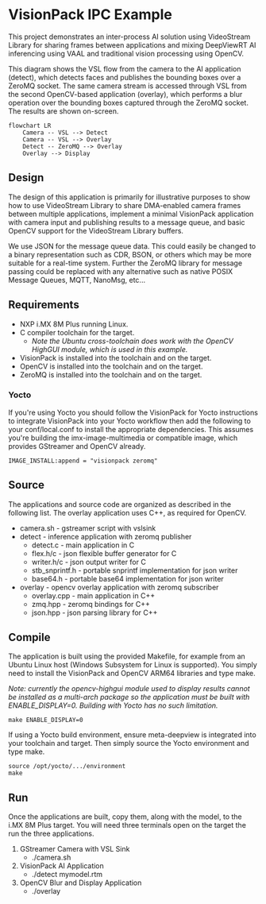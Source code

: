 # VisionPack IPC Example

This project demonstrates an inter-process AI solution using VideoStream Library for sharing frames between applications and mixing DeepViewRT AI inferencing using VAAL and traditional vision processing using OpenCV.

This diagram shows the VSL flow from the camera to the AI application (detect), which detects faces and publishes the bounding boxes over a ZeroMQ socket.  The same camera stream is accessed through VSL from the second OpenCV-based application (overlay), which performs a blur operation over the bounding boxes captured through the ZeroMQ socket. The results are shown on-screen.

```mermaid
flowchart LR
	Camera -- VSL --> Detect
	Camera -- VSL --> Overlay
	Detect -- ZeroMQ --> Overlay
	Overlay --> Display
```

## Design

The design of this application is primarily for illustrative purposes to show how to use VideoStream Library to share DMA-enabled camera frames between multiple applications, implement a minimal VisionPack application with camera input and publishing results to a message queue, and basic OpenCV support for the VideoStream Library buffers.

We use JSON for the message queue data. This could easily be changed to a binary representation such as CDR, BSON, or others which may be more suitable for a real-time system.  Further the ZeroMQ library for message passing could be replaced with any alternative such as native POSIX Message Queues, MQTT, NanoMsg, etc...

## Requirements

- NXP i.MX 8M Plus running Linux.
- C compiler toolchain for the target.
  - *Note the Ubuntu cross-toolchain does work with the OpenCV HighGUI module, which is used in this example.*
- VisionPack is installed into the toolchain and on the target.
- OpenCV is installed into the toolchain and on the target.
- ZeroMQ is installed into the toolchain and on the target.

### Yocto

If you're using Yocto you should follow the VisionPack for Yocto instructions to integrate VisionPack into your Yocto workflow then add the following to your conf/local.conf to install the appropriate dependencies.  This assumes you're building the imx-image-multimedia or compatible image, which provides GStreamer and OpenCV already.

```
IMAGE_INSTALL:append = "visionpack zeromq"
```

## Source

The applications and source code are organized as described in the following list.  The overlay application uses C++, as required for OpenCV.

- camera.sh - gstreamer script with vslsink
- detect - inference application with zeromq publisher
  - detect.c - main application in C
  - flex.h/c - json flexible buffer generator for C
  - writer.h/c - json output writer for C
  - stb_snprintf.h - portable snprintf implementation for json writer
  - base64.h - portable base64 implementation for json writer
- overlay - opencv overlay application with zeromq subscriber
  - overlay.cpp - main application in C++
  - zmq.hpp - zeromq bindings for C++
  - json.hpp - json parsing library for C++

## Compile

The application is built using the provided Makefile, for example from an Ubuntu Linux host (Windows Subsystem for Linux is supported). You simply need to install the VisionPack and OpenCV ARM64 libraries and type make.

*Note: currently the opencv-highgui module used to display results cannot be installed as a multi-arch package so the application must be built with ENABLE_DISPLAY=0.  Building with Yocto has no such limitation.*

```shell
make ENABLE_DISPLAY=0
```

If using a Yocto build environment, ensure meta-deepview is integrated into your toolchain and target.  Then simply source the Yocto environment and type make.

```shell
source /opt/yocto/.../environment
make
```

## Run

Once the applications are built, copy them, along with the model, to the i.MX 8M Plus target.  You will need three terminals open on the target the run the three applications.

1. GStreamer Camera with VSL Sink
   - ./camera.sh
2. VisionPack AI Application
   - ./detect mymodel.rtm
3. OpenCV Blur and Display Application
   - ./overlay